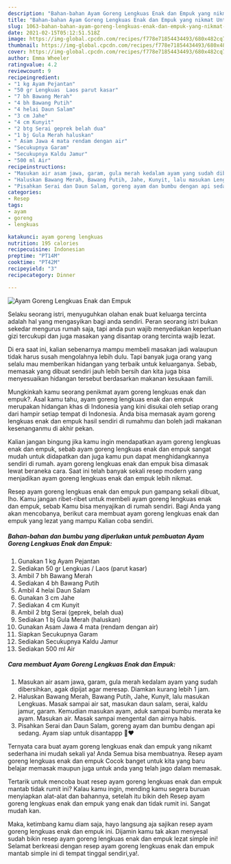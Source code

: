 ```yaml
---
description: "Bahan-bahan Ayam Goreng Lengkuas Enak dan Empuk yang nikmat Untuk Jualan"
title: "Bahan-bahan Ayam Goreng Lengkuas Enak dan Empuk yang nikmat Untuk Jualan"
slug: 1063-bahan-bahan-ayam-goreng-lengkuas-enak-dan-empuk-yang-nikmat-untuk-jualan
date: 2021-02-15T05:12:51.518Z
image: https://img-global.cpcdn.com/recipes/f778e71854434493/680x482cq70/ayam-goreng-lengkuas-enak-dan-empuk-foto-resep-utama.jpg
thumbnail: https://img-global.cpcdn.com/recipes/f778e71854434493/680x482cq70/ayam-goreng-lengkuas-enak-dan-empuk-foto-resep-utama.jpg
cover: https://img-global.cpcdn.com/recipes/f778e71854434493/680x482cq70/ayam-goreng-lengkuas-enak-dan-empuk-foto-resep-utama.jpg
author: Emma Wheeler
ratingvalue: 4.2
reviewcount: 9
recipeingredient:
- "1 kg Ayam Pejantan"
- "50 gr Lengkuas  Laos parut kasar"
- "7 bh Bawang Merah"
- "4 bh Bawang Putih"
- "4 helai Daun Salam"
- "3 cm Jahe"
- "4 cm Kunyit"
- "2 btg Serai geprek belah dua"
- "1 bj Gula Merah haluskan"
- " Asam Jawa 4 mata rendam dengan air"
- "Secukupnya Garam"
- "Secukupnya Kaldu Jamur"
- "500 ml Air"
recipeinstructions:
- "Masukan air asam jawa, garam, gula merah kedalam ayam yang sudah dibersihkan, agak dipijat agar meresap. Diamkan kurang lebih 1 jam."
- "Haluskan Bawang Merah, Bawang Putih, Jahe, Kunyit, lalu masukan Lengkuas. Masak sampai air sat, masukan daun salam, serai, kaldu jamur, garam. Kemudian masukan ayam, aduk sampai bumbu merata ke ayam. Masukan air. Masak sampai mengental dan airnya habis."
- "Pisahkan Serai dan Daun Salam, goreng ayam dan bumbu dengan api sedang. Ayam siap untuk disantappp 🥰❤️"
categories:
- Resep
tags:
- ayam
- goreng
- lengkuas

katakunci: ayam goreng lengkuas 
nutrition: 195 calories
recipecuisine: Indonesian
preptime: "PT14M"
cooktime: "PT42M"
recipeyield: "3"
recipecategory: Dinner

---
```



![Ayam Goreng Lengkuas Enak dan Empuk](https://img-global.cpcdn.com/recipes/f778e71854434493/680x482cq70/ayam-goreng-lengkuas-enak-dan-empuk-foto-resep-utama.jpg)

Selaku seorang istri, menyuguhkan olahan enak buat keluarga tercinta adalah hal yang mengasyikan bagi anda sendiri. Peran seorang istri bukan sekedar mengurus rumah saja, tapi anda pun wajib menyediakan keperluan gizi tercukupi dan juga masakan yang disantap orang tercinta wajib lezat.

Di era  saat ini, kalian sebenarnya mampu membeli masakan jadi walaupun tidak harus susah mengolahnya lebih dulu. Tapi banyak juga orang yang selalu mau memberikan hidangan yang terbaik untuk keluarganya. Sebab, memasak yang dibuat sendiri jauh lebih bersih dan kita juga bisa menyesuaikan hidangan tersebut berdasarkan makanan kesukaan famili. 



Mungkinkah kamu seorang penikmat ayam goreng lengkuas enak dan empuk?. Asal kamu tahu, ayam goreng lengkuas enak dan empuk merupakan hidangan khas di Indonesia yang kini disukai oleh setiap orang dari hampir setiap tempat di Indonesia. Anda bisa memasak ayam goreng lengkuas enak dan empuk hasil sendiri di rumahmu dan boleh jadi makanan kesenanganmu di akhir pekan.

Kalian jangan bingung jika kamu ingin mendapatkan ayam goreng lengkuas enak dan empuk, sebab ayam goreng lengkuas enak dan empuk sangat mudah untuk didapatkan dan juga kamu pun dapat menghidangkannya sendiri di rumah. ayam goreng lengkuas enak dan empuk bisa dimasak lewat beraneka cara. Saat ini telah banyak sekali resep modern yang menjadikan ayam goreng lengkuas enak dan empuk lebih nikmat.

Resep ayam goreng lengkuas enak dan empuk pun gampang sekali dibuat, lho. Kamu jangan ribet-ribet untuk membeli ayam goreng lengkuas enak dan empuk, sebab Kamu bisa menyajikan di rumah sendiri. Bagi Anda yang akan mencobanya, berikut cara membuat ayam goreng lengkuas enak dan empuk yang lezat yang mampu Kalian coba sendiri.

<!--inarticleads1-->

##### Bahan-bahan dan bumbu yang diperlukan untuk pembuatan Ayam Goreng Lengkuas Enak dan Empuk:

1. Gunakan 1 kg Ayam Pejantan
1. Sediakan 50 gr Lengkuas / Laos (parut kasar)
1. Ambil 7 bh Bawang Merah
1. Sediakan 4 bh Bawang Putih
1. Ambil 4 helai Daun Salam
1. Gunakan 3 cm Jahe
1. Sediakan 4 cm Kunyit
1. Ambil 2 btg Serai (geprek, belah dua)
1. Sediakan 1 bj Gula Merah (haluskan)
1. Gunakan  Asam Jawa 4 mata (rendam dengan air)
1. Siapkan Secukupnya Garam
1. Sediakan Secukupnya Kaldu Jamur
1. Sediakan 500 ml Air




<!--inarticleads2-->

##### Cara membuat Ayam Goreng Lengkuas Enak dan Empuk:

1. Masukan air asam jawa, garam, gula merah kedalam ayam yang sudah dibersihkan, agak dipijat agar meresap. Diamkan kurang lebih 1 jam.
1. Haluskan Bawang Merah, Bawang Putih, Jahe, Kunyit, lalu masukan Lengkuas. Masak sampai air sat, masukan daun salam, serai, kaldu jamur, garam. Kemudian masukan ayam, aduk sampai bumbu merata ke ayam. Masukan air. Masak sampai mengental dan airnya habis.
1. Pisahkan Serai dan Daun Salam, goreng ayam dan bumbu dengan api sedang. Ayam siap untuk disantappp 🥰❤️




Ternyata cara buat ayam goreng lengkuas enak dan empuk yang nikamt sederhana ini mudah sekali ya! Anda Semua bisa membuatnya. Resep ayam goreng lengkuas enak dan empuk Cocok banget untuk kita yang baru belajar memasak maupun juga untuk anda yang telah jago dalam memasak.

Tertarik untuk mencoba buat resep ayam goreng lengkuas enak dan empuk mantab tidak rumit ini? Kalau kamu ingin, mending kamu segera buruan menyiapkan alat-alat dan bahannya, setelah itu bikin deh Resep ayam goreng lengkuas enak dan empuk yang enak dan tidak rumit ini. Sangat mudah kan. 

Maka, ketimbang kamu diam saja, hayo langsung aja sajikan resep ayam goreng lengkuas enak dan empuk ini. Dijamin kamu tak akan menyesal sudah bikin resep ayam goreng lengkuas enak dan empuk lezat simple ini! Selamat berkreasi dengan resep ayam goreng lengkuas enak dan empuk mantab simple ini di tempat tinggal sendiri,ya!.

